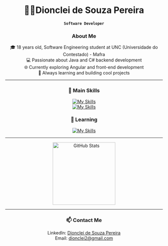 <div align=center>

# 👨‍💻Dionclei de Souza Pereira

**`Software Developer`**

### About Me
 🎓 18 years old, Software Engineering student at UNC (Universidade do Contestado) - Mafra <br>
 💻 Passionate about Java and C# backend development <br>
 🌐 Currently exploring Angular and front-end development <br>
 🚀 Always learning and building cool projects <br>

</div>

---

<div align=center>

### 🚀 Main Skills

[![My Skills](https://skillicons.dev/icons?i=java,cs,ts,spring,rabbitmq,graphql)](https://skillicons.dev) <br>
[![My Skills](https://skillicons.dev/icons?i=hibernate,bootstrap,dotnet,maven,mysql,jquery)](https://skillicons.dev)

</div>

<div align=center>

### 📝 Learning

[![My Skills](https://skillicons.dev/icons?i=angular,tailwind,mongodb,nodejs)](https://skillicons.dev)

</div>

---

<p align="center">
  <img 
    alt="GitHub Stats" 
    height="200"
    src="https://github-readme-stats.vercel.app/api/top-langs/?username=Dionclei-Pereira&theme=radical&layout=compact&langs_count=9&hide=html,c" 
  />
</p>

---

<div align=center>

### 📫 Contact Me
 LinkedIn: [Dionclei de Souza Pereira](https://www.linkedin.com/in/dionclei-de-souza-pereira-07287726b/) <br>
 Email: dionclei2@gmail.com
      
</div>
